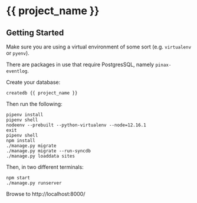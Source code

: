 # {{ project_name }}

## Getting Started

Make sure you are using a virtual environment of some sort (e.g. `virtualenv` or
`pyenv`).

There are packages in use that require PostgresSQL, namely `pinax-eventlog`.

Create your database:

```
createdb {{ project_name }}
```

Then run the following:

```
pipenv install
pipenv shell
nodeenv --prebuilt --python-virtualenv --node=12.16.1
exit
pipenv shell
npm install
./manage.py migrate
./manage.py migrate --run-syncdb
./manage.py loaddata sites
```

Then, in two different terminals:

```
npm start
./manage.py runserver
```

Browse to http://localhost:8000/
